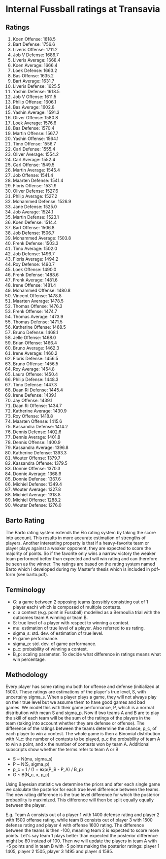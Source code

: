 # Internal Fussball ratings at Transavia
## Ratings
1. Koen Offense: 1818.5 
2. Bart Defense: 1756.6 
3. Liveris Offense: 1711.2 
4. Job V Defense: 1686.7 
5. Liveris Average: 1668.4 
6. Koen Average: 1666.4 
7. Loek Defense: 1663.2 
8. Bas Offense: 1635.2 
9. Bart Average: 1631.7 
10. Liveris Defense: 1625.5 
11. Yashin Defense: 1618.5 
12. Job V Offense: 1611.5 
13. Philip Offense: 1606.1 
14. Bas Average: 1602.8 
15. Yashin Average: 1591.3 
16. Oliver Offense: 1580.8 
17. Loek Average: 1576.6 
18. Bas Defense: 1570.4 
19. Martin Offense: 1567.7 
20. Yashin Offense: 1564.1 
21. Timo Offense: 1556.7 
22. Carl Defense: 1555.4 
23. Oliver Average: 1554.2 
24. Carl Average: 1552.4 
25. Carl Offense: 1549.5 
26. Martin Average: 1545.4 
27. Job Offense: 1541.4 
28. Maarten Defense: 1541.4 
29. Floris Offense: 1531.9 
30. Oliver Defense: 1527.6 
31. Philip Average: 1527.2 
32. Mohammed Defense: 1526.9 
33. Jane Defense: 1525.0 
34. Job Average: 1524.1 
35. Martin Defense: 1523.1 
36. Koen Defense: 1514.4 
37. Bart Offense: 1506.8 
38. Job Defense: 1506.7 
39. Mohammed Average: 1503.8 
40. Frenk  Defense: 1503.3 
41. Timo Average: 1502.0 
42. Job  Defense: 1496.7 
43. Floris Average: 1494.2 
44. Roy Defense: 1490.7 
45. Loek Offense: 1490.0 
46. Frenk Defense: 1488.6 
47. Frenk Average: 1481.6 
48. Irene Offense: 1481.4 
49. Mohammed Offense: 1480.8 
50. Vincent Offense: 1478.8 
51. Maarten Average: 1478.5 
52. Thomas Offense: 1476.3 
53. Frenk Offense: 1474.7 
54. Thomas Average: 1473.9 
55. Thomas Defense: 1471.5 
56. Katherine Offense: 1468.5 
57. Bruno Defense: 1468.1 
58. Jelle Offense: 1468.0 
59. Brian Offense: 1466.4 
60. Bruno Average: 1462.3 
61. Irene Average: 1460.2 
62. Floris Defense: 1456.5 
63. Bruno Offense: 1456.5 
64. Roy Average: 1454.8 
65. Laura Offense: 1450.4 
66. Philip Defense: 1448.3 
67. Timo Defense: 1447.3 
68. Daan Ri Defense: 1445.4 
69. Irene Defense: 1439.1 
70. Jay Offense: 1439.1 
71. Daan Ri Offense: 1434.7 
72. Katherine Average: 1430.9 
73. Roy Offense: 1418.8 
74. Maarten Offense: 1415.6 
75. Kassandra Defense: 1414.2 
76. Dennis Defense: 1402.6 
77. Dennis Average: 1401.8 
78. Dennis Offense: 1400.9 
79. Kassandra Average: 1396.8 
80. Katherine Defense: 1393.3 
81. Wouter Offense: 1379.7 
82. Kassandra Offense: 1379.5 
83. Donnie Offense: 1370.3 
84. Donnie Average: 1368.9 
85. Donnie Defense: 1367.6 
86. Michiel Defense: 1349.4 
87. Wouter Average: 1327.8 
88. Michiel Average: 1318.8 
89. Michiel Offense: 1288.2 
90. Wouter Defense: 1276.0 

## Barto Rating
The Barto rating system extends the Elo rating system by taking the score into account. This results in more accurate estimation of strengths of players. Another interesting property is that if a heavy-favorite team or player plays against a weaker opponent, they are expected to score the majority of points. So if the favorite only wins a narrow victory the weaker team performed better than expected and will win rating and can therefore be seen as the winner. The ratings are based on the rating system named Barto which I developed during my Master's thesis which is included in pdf-form (see barto.pdf).
## Terminology
- G: a game between 2 opposing teams (possibly consisting out of 1 player each) which is composed of multiple contests.
- c: a contest (e.g. point in Fussball) modelled as a Bernoullia trial with the outcomes team A winning or team B.
- S: true level of a player with respect to winning a contest.
- mu: estimation of true level of a player. Also referred to as rating.
- sigma_s: std. dev. of estimation of true level.
- P: game performance.
- sigma_p: std. dev. of game performance.
- p_c: probability of winning a contest.
- B_p: scaling parameter. To decide what difference in ratings means what win percentage.
## Methodology
Every player has some rating mu both for offense and defense (initialized at 1500). These ratings are estimations of the player's true level, S, with uncertainy sigma_s. When a player plays a game, they will not always play on their true level but we assume them to have good games and bad games. We model this with their game performance, P, which is a normal distribution with mean S and sigma_p. Now if two teams A and B are to play the skill of each team will be the sum of the ratings of the players in the team (taking into account whether they are defense or offense). The difference of the ratings between the teams determine the chance, p_c, of each player to win a contest. The whole game is then a Binomial distribution with N_c: the number of contests to be played, p_c the probability of team A to win a point, and x the number of contests won by team A. Additional subscripts show whether the terms refer to team A or B
- S ~ N(mu, sigma_s)
- P ~ N(S, sigma_p)
- p_c = 1 / (1 + exp(P_B - P_A) / B_p)
- G ~ B(N_c, x, p_c)

Using Bayesian statistic we determine the priors and after each single game we calculate the posterior for each true level difference between the teams. The new rating difference is the true level difference for which the posterior probability is maximized. This difference will then be split equally equally between the player. 

E.g. Team A consists out of a player 1 with 1400 defense rating and player 2 with 1500 offense rating, while team B consists out of player 3 with 1500 defense rating and player 4 with offense 1600 rating. The difference between the teams is then -100, meaning team 2 is expected to score more points. Let's say team 1 plays better than expected the posterior difference might be 80 instead of 100. Then we will update the players in team A with +5 points and in team B with -5 points making the posterior ratings: player 1 1405, player 2 1505, player 3 1495 and player 4 1595.